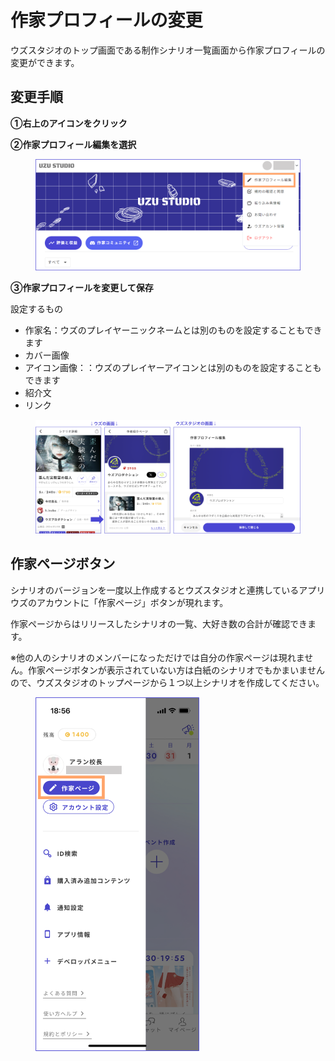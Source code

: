 # 作家プロフィールの変更

ウズスタジオのトップ画面である制作シナリオ一覧画面から作家プロフィールの変更ができます。



## 変更手順

**①右上のアイコンをクリック**

**②作家プロフィール編集を選択**

<figure><img src="../.gitbook/assets/image (1) (1) (1) (1) (1).png" alt=""><figcaption></figcaption></figure>



**③作家プロフィールを変更して保存**

設定するもの

* 作家名：ウズのプレイヤーニックネームとは別のものを設定することもできます
* カバー画像
* アイコン画像：：ウズのプレイヤーアイコンとは別のものを設定することもできます
* 紹介文
* リンク

<figure><img src="../.gitbook/assets/image (1) (1) (1) (1) (1) (1).png" alt=""><figcaption></figcaption></figure>



## 作家ページボタン

シナリオのバージョンを一度以上作成するとウズスタジオと連携しているアプリウズのアカウントに「作家ページ」ボタンが現れます。

作家ページからはリリースしたシナリオの一覧、大好き数の合計が確認できます。



※他の人のシナリオのメンバーになっただけでは自分の作家ページは現れません。作家ページボタンが表示されていない方は白紙のシナリオでもかまいませんので、ウズスタジオのトップページから１つ以上シナリオを作成してください。

<figure><img src="../.gitbook/assets/image (2) (1) (1).png" alt="" width="262"><figcaption></figcaption></figure>

